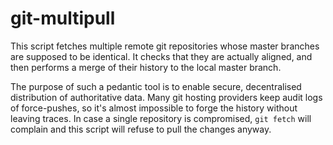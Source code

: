 # git-multipull

This script fetches multiple remote git repositories whose master branches are supposed to be identical. It checks that they are actually aligned, and then performs a merge of their history to the local master branch.

The purpose of such a pedantic tool is to enable secure, decentralised distribution of authoritative data. Many git hosting providers keep audit logs of force-pushes, so it's almost impossible to forge the history without leaving traces. In case a single repository is compromised, `git fetch` will complain and this script will refuse to pull the changes anyway.